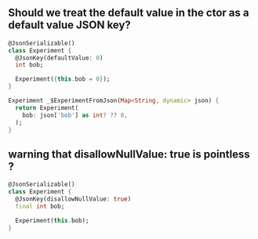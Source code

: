 ## Should we treat the default value in the ctor as a default value JSON key?

```dart
@JsonSerializable()
class Experiment {
  @JsonKey(defaultValue: 0)
  int bob;

  Experiment({this.bob = 0});
}

Experiment _$ExperimentFromJson(Map<String, dynamic> json) {
  return Experiment(
    bob: json['bob'] as int? ?? 0,
  );
}
```

## warning that disallowNullValue: true is pointless ?

```dart
@JsonSerializable()
class Experiment {
  @JsonKey(disallowNullValue: true)
  final int bob;

  Experiment(this.bob);
}
```
